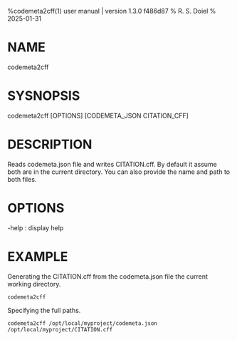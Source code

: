 %codemeta2cff(1) user manual | version 1.3.0 f486d87
% R. S. Doiel
% 2025-01-31

# NAME

codemeta2cff

# SYSNOPSIS

codemeta2cff [OPTIONS] [CODEMETA_JSON CITATION_CFF]

# DESCRIPTION

Reads codemeta.json file and writes CITATION.cff. By default
it assume both are in the current directory.  You can also
provide the name and path to both files.

# OPTIONS

-help
: display help

# EXAMPLE

Generating the CITATION.cff from the codemeta.json file the current
working directory.

~~~
codemeta2cff
~~~

Specifying the full paths.

~~~
codemeta2cff /opt/local/myproject/codemeta.json /opt/local/myproject/CITATION.cff
~~~


